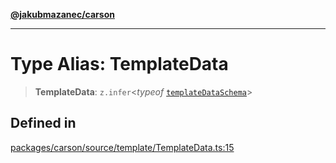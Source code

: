 [**@jakubmazanec/carson**](../README.md)

---

# Type Alias: TemplateData

> **TemplateData**: `z.infer`\<_typeof_ [`templateDataSchema`](../variables/templateDataSchema.md)\>

## Defined in

[packages/carson/source/template/TemplateData.ts:15](https://github.com/jakubmazanec/tools/blob/4bb343d3736e4f9f11a014de3241c6054262151e/packages/carson/source/template/TemplateData.ts#L15)
